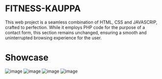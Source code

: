 # FITNESS-KAUPPA
This web project is a seamless combination of HTML, CSS and JAVASCRIP, crafted to perfection. While it employs PHP code for the purpose of a contact form, this section remains unchanged, ensuring a smooth and uninterrupted browsing experience for the user.

# Showcase
![image](https://user-images.githubusercontent.com/69573290/235531653-89340205-3b36-4ee2-b24f-dbd929eb8bf8.png)
![image](https://user-images.githubusercontent.com/69573290/235531692-e7ba2f26-cb95-44e0-9bbe-7a67a0c60ea9.png)
![image](https://user-images.githubusercontent.com/69573290/235531729-48e41828-ea93-4824-8375-53de5514ba54.png)
![image](https://user-images.githubusercontent.com/69573290/235531866-ed6c5765-d2bd-4714-8dbd-ca12f5e3134e.png)
